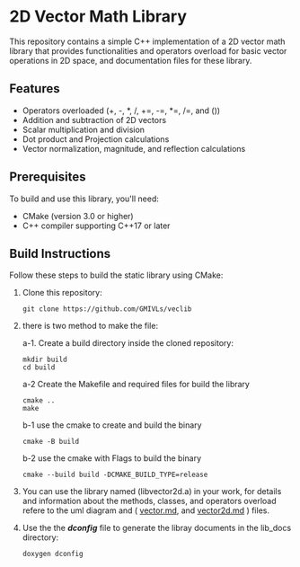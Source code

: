 # 2D Vector Math Library

This repository contains a simple C++ implementation of a 2D vector math library that provides functionalities and operators overload for basic vector operations in 2D space, and documentation files for these library.

## Features

- Operators overloaded (+, -, *, /, +=, -=, *=, /=, and ())
- Addition and subtraction of 2D vectors
- Scalar multiplication and division
- Dot product and Projection calculations
- Vector normalization, magnitude, and reflection calculations

## Prerequisites

To build and use this library, you'll need:

- CMake (version 3.0 or higher)
- C++ compiler supporting C++17 or later

## Build Instructions

Follow these steps to build the static library using CMake:

1. Clone this repository:
    ```git
    git clone https://github.com/GMIVLs/veclib

2. there is two method to make the file:
  
    a-1. Create a build directory inside the cloned repository:
   
    ```
    mkdir build
    cd build
    ```

    a-2 Create the Makefile and required files for build the library
    
    ```
    cmake ..
    make
    ```

    b-1 use the cmake to create and build the binary
    
    ```
    cmake -B build
    ```

    b-2 use the cmake with Flags to build the binary
    
    ```
    cmake --build build -DCMAKE_BUILD_TYPE=release
    ```

3. You can use the library named (libvector2d.a) in your work, for details and information about the methods, classes, and operators overload refere to the uml diagram and ( [vector.md](lib_docs/uml/vector.md), and [vector2d.md](lib_docs/uml/vector2d.md) ) files.

4. Use the the ___dconfig___ file to generate the libray documents in the lib_docs directory:
    ```
    doxygen dconfig
    ```
